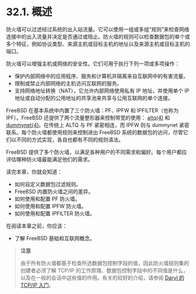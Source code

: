 # 32.1. 概述

防火墙可以过滤经过系统的出入站流量。它可以使用一组或多组“规则”来检查网络连接中的出入流量并决定是否通过或阻止。防火墙的规则可以检查数据包的单个或多个特征，例如协议类型、来源主机或目标主机的地址以及来源主机或目标主机的端口。

防火墙可以增强主机或网络的安全性。它们可用于执行下列一项或多项操作：

- 保护内部网络中的应用程序、服务和计算机并隔离来自互联网中的有害流量。
- 限制或禁止内部网络的主机访问互联网的服务。
- 支持网络地址转换（NAT），它允许内部网络使用私有 IP 地址，并使用单个 IP 地址或自动分配的公用地址的共享池来共享与公用互联网的单个连接。

FreeBSD 在基本系统中内置了三个防火墙：PF、IPFW 和 IPFILTER（也称为 IPF）。FreeBSD 还提供了两个流量整形器来控制带宽的使用： [altq(4)](https://www.freebsd.org/cgi/man.cgi?query=altq&sektion=4&format=html) 和 [dummynet(4)](https://www.freebsd.org/cgi/man.cgi?query=dummynet&sektion=4&format=html)。在传统上 ALTQ 与 PF 紧密相连，而 IPFW 则与 dummynet 紧密联系。每个防火墙都使用规则来控制进出 FreeBSD 系统的数据包的访问，尽管它们以不同的方式实现，各自也都有不同的规则语法。

FreeBSD 提供了多个防火墙，以满足各种用户的不同需求和偏好。每个用户都应评估哪种防火墙最能满足他们的需求。

读完本章，你就会知道：

- 如何自定义数据包过滤规则。
- FreeBSD 内置防火墙之间的差异。
- 如何使用和配置 PF 防火墙。
- 如何使用和配置 IPFW 防火墙。
- 如何使用和配置 IPFILTER 防火墙。

在阅读本章之前，你应该：

- 了解 FreeBSD 基础和互联网概念。

>
> **注意** 
>
>由于所有防火墙都基于检查所选数据包控制字段的值，因此防火墙规则集的创建者必须了解 TCP/IP 的工作原理、数据包控制字段中的不同值是什么，以及在一般的会话中这些值的作用。有关的较好的介绍，请参阅 [Daryl 的 TCP/IP 入门](http://www.ipprimer.com/)。
